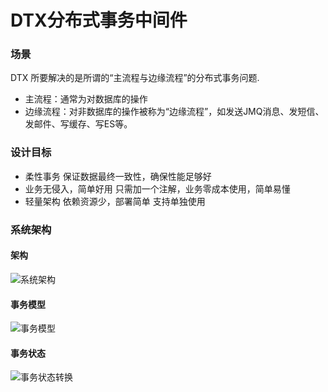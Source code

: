 DTX分布式事务中间件
===

### 场景
DTX 所要解决的是所谓的“主流程与边缘流程”的分布式事务问题.
- 主流程：通常为对数据库的操作
- 边缘流程：对非数据库的操作被称为“边缘流程”，如发送JMQ消息、发短信、发邮件、写缓存、写ES等。

### 设计目标

- 柔性事务 保证数据最终一致性，确保性能足够好
- 业务无侵入，简单好用 只需加一个注解，业务零成本使用，简单易懂
- 轻量架构 依赖资源少，部署简单 支持单独使用


### 系统架构
#### 架构

![系统架构](http://git.jd.com/laf/laf-dtx/uploads/faba8454629dfaf90c84004ef1ffb0f7/status.png)  

#### 事务模型

![事务模型](http://git.jd.com/laf/laf-dtx/uploads/d1009900316e09cadf46cc6eabe39dbe/model.png)  

#### 事务状态

![事务状态转换](http://git.jd.com/laf/laf-dtx/uploads/faba8454629dfaf90c84004ef1ffb0f7/status.png)  